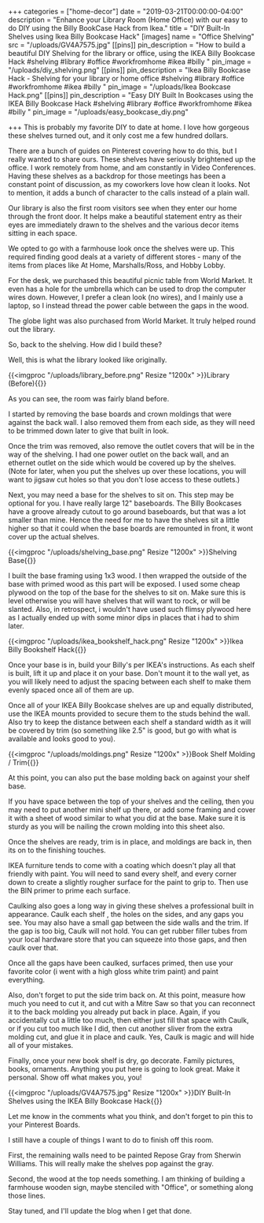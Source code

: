 +++
categories = ["home-decor"]
date = "2019-03-21T00:00:00-04:00"
description = "Enhance your Library Room (Home Office) with our easy to do DIY using the Billy BookCase Hack from Ikea."
title = "DIY Built-In Shelves using Ikea Billy Bookcase Hack"
[images]
name = "Office Shelving"
src = "/uploads/GV4A7575.jpg"
[[pins]]
pin_description = "How to build a beautiful DIY Shelving for the library or office, using the IKEA Billy Bookcase Hack #shelving #library #office #workfromhome #ikea #billy "
pin_image = "/uploads/diy_shelving.png"
[[pins]]
pin_description = "Ikea Billy Bookcase Hack - Shelving for your library or home office #shelving #library #office #workfromhome #ikea #billy "
pin_image = "/uploads/Ikea Bookcase Hack.png"
[[pins]]
pin_description = "Easy DIY Built In Bookcases using the IKEA Billy Bookcase Hack #shelving #library #office #workfromhome #ikea #billy "
pin_image = "/uploads/easy_bookcase_diy.png"

+++
This is probably my favorite DIY to date at home.  I love how gorgeous these shelves turned out, and it only cost me a few hundred dollars.

There are a bunch of guides on Pinterest covering how to do this, but I really wanted to share ours.  These shelves have seriously brightened up the office.  I work remotely from home, and am constantly in Video Conferences.  Having these shelves as a backdrop for those meetings has been a constant point of discussion, as my coworkers love how clean it looks.  Not to mention, it adds a bunch of character to the calls instead of a plain wall.

Our library is also the first room visitors see when they enter our home through the front door.  It helps make a beautiful statement entry as their eyes are immediately drawn to the shelves and the various decor items sitting in each space.

We opted to go with a farmhouse look once the shelves were up.  This required finding good deals at a variety of different stores - many of the items from places like At Home, Marshalls/Ross, and Hobby Lobby.

For the desk, we purchased this beautiful picnic table from World Market.  It even has a hole for the umbrella which can be used to drop the computer wires down.  However, I prefer a clean look (no wires), and I mainly use a laptop, so I instead thread the power cable between the gaps in the wood.

The globe light was also purchased from World Market.  It truly helped round out the library.

So, back to the shelving.  How did I build these?

Well, this is what the library looked like originally.

{{<imgproc "/uploads/library_before.png" Resize "1200x" >}}Library (Before){{</imgproc>}}

As you can see, the room was fairly bland before.

I started by removing the base boards and crown moldings that were against the back wall.  I also removed them from each side, as they will need to be trimmed down later to give that built in look.

Once the trim was removed, also remove the outlet covers that will be in the way of the shelving.  I had one power outlet on the back wall, and an ethernet outlet on the side which would be covered up by the shelves.  (Note for later, when you put the shelves up over these locations, you will want to jigsaw cut holes so that you don't lose access to these outlets.)

Next, you may need a base for the shelves to sit on.  This step may be optional for you.   I have really large 12" baseboards.  The Billy Bookcases have a groove already cutout to go around baseboards, but that was a lot smaller than mine.  Hence the need for me to have the shelves sit a little higher so that it could when the base boards are remounted in front, it wont cover up the actual shelves.

{{<imgproc "/uploads/shelving_base.png" Resize "1200x" >}}Shelving Base{{</imgproc>}}

I built the base framing using 1x3 wood.  I then wrapped the outside of the base with primed wood as this part will be exposed.  I used some cheap plywood on the top of the base for the shelves to sit on.  Make sure this is level otherwise you will have shelves that will want to rock, or will be slanted.  Also, in retrospect, i wouldn't have used such flimsy plywood here as I actually ended up with some minor dips in places that i had to shim later.

{{<imgproc "/uploads/ikea_bookshelf_hack.png" Resize "1200x" >}}Ikea Billy Bookshelf Hack{{</imgproc>}}

Once your base is in, build your Billy's per IKEA's instructions.  As each shelf is built, lift it up and place it on your base.  Don't mount it to the wall yet, as you will likely need to adjust the spacing between each shelf to make them evenly spaced once all of them are up.

Once all of your IKEA Billy Bookcase shelves are up and equally distributed, use the IKEA mounts provided to secure them to the studs behind the wall. Also try to keep the distance between each shelf a standard width as it will be covered by trim (so something like 2.5" is good, but go with what is available and looks good to you).

{{<imgproc "/uploads/moldings.png" Resize "1200x" >}}Book Shelf Molding / Trim{{</imgproc>}}

At this point, you can also put the base molding back on against your shelf base.

If you have space between the top of your shelves and the ceiling, then you may need to put another mini shelf up there, or add some framing and cover it with a sheet of wood similar to what you did at the base.  Make sure it is sturdy as you will be nailing the crown molding into this sheet also.

Once the shelves are ready, trim is in place, and moldings are back in, then its on to the finishing touches.

IKEA furniture tends to come with a coating which doesn't play all that friendly with paint.  You will need to sand every shelf, and every corner down to create a slightly rougher surface for the paint to grip to.  Then use the BIN primer to prime each surface.

Caulking also goes a long way in giving these shelves a professional built in appearance.  Caulk each shelf , the holes on the sides, and any gaps you see.  You may also have a small gap between the side walls and the trim.  If the gap is too big, Caulk will not hold.  You can get rubber filler tubes from your local hardware store that you can squeeze into those gaps, and then caulk over that.

Once all the gaps have been caulked, surfaces primed, then use your favorite color (i went with a high gloss white trim paint) and paint everything.

Also, don't forget to put the side trim back on.  At this point, measure how much you need to cut it, and cut with a Mitre Saw so that you can reconnect it to the back molding you already put back in place.  Again, if you accidentally cut a little too much, then either just fill that space with Caulk, or if you cut too much like I did, then cut another sliver from the extra molding cut, and glue it in place and caulk.  Yes, Caulk is magic and will hide all of your mistakes.

Finally, once your new book shelf is dry, go decorate.  Family pictures, books, ornaments.  Anything you put here is going to look great.  Make it personal.  Show off what makes you, you!

{{<imgproc "/uploads/GV4A7575.jpg" Resize "1200x" >}}DIY Built-In Shelves using the IKEA Billy Bookcase Hack{{</imgproc>}}

Let me know in the comments what you think, and don't forget to pin this to your Pinterest Boards.

I still have a couple of things I want to do to finish off this room.

First, the remaining walls need to be painted Repose Gray from Sherwin Williams.  This will really make the shelves pop against the gray.

Second, the wood at the top needs something.  I am thinking of building a farmhouse wooden sign, maybe stenciled with "Office", or something along those lines.

Stay tuned, and I'll update the blog when I get that done.